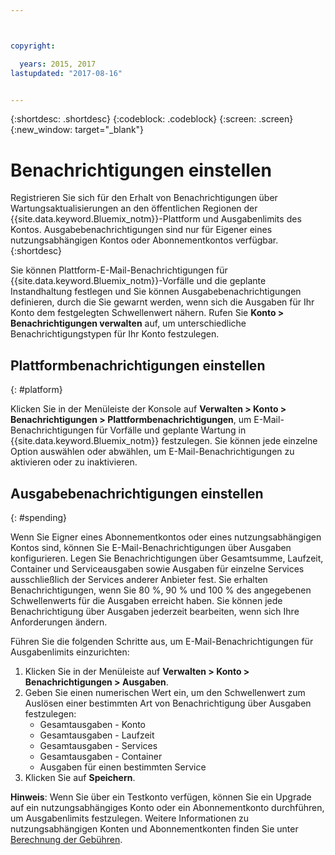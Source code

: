 ```yaml
---



copyright:

  years: 2015, 2017
lastupdated: "2017-08-16"


---
```


{:shortdesc: .shortdesc}
{:codeblock: .codeblock}
{:screen: .screen}
{:new_window: target="_blank"}

# Benachrichtigungen einstellen
Registrieren Sie sich für den Erhalt von Benachrichtigungen über Wartungsaktualisierungen an den öffentlichen Regionen der {{site.data.keyword.Bluemix_notm}}-Plattform und Ausgabenlimits des Kontos. Ausgabebenachrichtigungen sind nur für Eigener eines nutzungsabhängigen Kontos oder Abonnementkontos verfügbar.
{:shortdesc}

Sie können Plattform-E-Mail-Benachrichtigungen für {{site.data.keyword.Bluemix_notm}}-Vorfälle und die geplante Instandhaltung festlegen und Sie können Ausgabebenachrichtigungen definieren, durch die Sie gewarnt werden, wenn sich die Ausgaben für Ihr Konto dem festgelegten Schwellenwert nähern. Rufen Sie **Konto > Benachrichtigungen verwalten** auf, um unterschiedliche Benachrichtigungstypen für Ihr Konto festzulegen.

## Plattformbenachrichtigungen einstellen
{: #platform}

Klicken Sie in der Menüleiste der Konsole auf **Verwalten > Konto > Benachrichtigungen > Plattformbenachrichtigungen**, um E-Mail-Benachrichtigungen für Vorfälle und geplante Wartung in {{site.data.keyword.Bluemix_notm}} festzulegen. Sie können jede einzelne Option auswählen oder abwählen, um E-Mail-Benachrichtigungen zu aktivieren oder zu inaktivieren.

## Ausgabebenachrichtigungen einstellen
{: #spending}

Wenn Sie Eigner eines Abonnementkontos oder eines nutzungsabhängigen Kontos sind, können Sie E-Mail-Benachrichtigungen über Ausgaben konfigurieren. Legen Sie Benachrichtigungen über Gesamtsumme, Laufzeit, Container und Serviceausgaben sowie Ausgaben für einzelne Services ausschließlich der Services anderer Anbieter fest. Sie erhalten Benachrichtigungen, wenn Sie 80 %, 90 % und 100 % des angegebenen Schwellenwerts für die Ausgaben erreicht haben. Sie können jede Benachrichtigung über Ausgaben jederzeit bearbeiten, wenn sich Ihre Anforderungen ändern.

Führen Sie die folgenden Schritte aus, um E-Mail-Benachrichtigungen für Ausgabenlimits einzurichten:
1. Klicken Sie in der Menüleiste auf **Verwalten > Konto > Benachrichtigungen > Ausgaben**.
2. Geben Sie einen numerischen Wert ein, um den Schwellenwert zum Auslösen einer bestimmten Art von Benachrichtigung über Ausgaben festzulegen:
    * Gesamtausgaben - Konto
    * Gesamtausgaben - Laufzeit
    * Gesamtausgaben - Services
    * Gesamtausgaben - Container
    * Ausgaben für einen bestimmten Service
3. Klicken Sie auf **Speichern**.

**Hinweis**: Wenn Sie über ein Testkonto verfügen, können Sie ein Upgrade auf ein nutzungsabhängiges Konto oder ein Abonnementkonto durchführen, um Ausgabenlimits festzulegen. Weitere Informationen zu nutzungsabhängigen Konten und Abonnementkonten finden Sie unter [Berechnung der Gebühren](/docs/pricing/how_charged.html).
